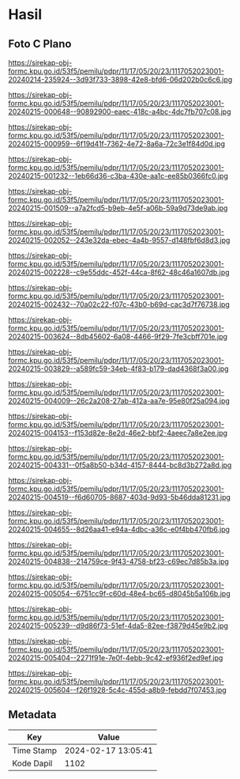 # Hasil

## Foto C Plano

https://sirekap-obj-formc.kpu.go.id/53f5/pemilu/pdpr/11/17/05/20/23/1117052023001-20240214-235924--3d93f733-3898-42e8-bfd6-06d202b0c6c6.jpg

https://sirekap-obj-formc.kpu.go.id/53f5/pemilu/pdpr/11/17/05/20/23/1117052023001-20240215-000648--90892900-eaec-418c-a4bc-4dc7fb707c08.jpg

https://sirekap-obj-formc.kpu.go.id/53f5/pemilu/pdpr/11/17/05/20/23/1117052023001-20240215-000959--6f19d41f-7362-4e72-8a6a-72c3e1f84d0d.jpg

https://sirekap-obj-formc.kpu.go.id/53f5/pemilu/pdpr/11/17/05/20/23/1117052023001-20240215-001232--1eb66d36-c3ba-430e-aa1c-ee85b0366fc0.jpg

https://sirekap-obj-formc.kpu.go.id/53f5/pemilu/pdpr/11/17/05/20/23/1117052023001-20240215-001509--a7a2fcd5-b9eb-4e5f-a06b-59a9d73de9ab.jpg

https://sirekap-obj-formc.kpu.go.id/53f5/pemilu/pdpr/11/17/05/20/23/1117052023001-20240215-002052--243e32da-ebec-4a4b-9557-d148fbf6d8d3.jpg

https://sirekap-obj-formc.kpu.go.id/53f5/pemilu/pdpr/11/17/05/20/23/1117052023001-20240215-002228--c9e55ddc-452f-44ca-8f62-48c46a1607db.jpg

https://sirekap-obj-formc.kpu.go.id/53f5/pemilu/pdpr/11/17/05/20/23/1117052023001-20240215-002432--70a02c22-f07c-43b0-b69d-cac3d7f76738.jpg

https://sirekap-obj-formc.kpu.go.id/53f5/pemilu/pdpr/11/17/05/20/23/1117052023001-20240215-003624--8db45602-6a08-4466-9f29-7fe3cbff701e.jpg

https://sirekap-obj-formc.kpu.go.id/53f5/pemilu/pdpr/11/17/05/20/23/1117052023001-20240215-003829--a589fc59-34eb-4f83-b179-dad4368f3a00.jpg

https://sirekap-obj-formc.kpu.go.id/53f5/pemilu/pdpr/11/17/05/20/23/1117052023001-20240215-004009--26c2a208-27ab-412a-aa7e-95e80f25a094.jpg

https://sirekap-obj-formc.kpu.go.id/53f5/pemilu/pdpr/11/17/05/20/23/1117052023001-20240215-004153--f153d82e-8e2d-46e2-bbf2-4aeec7a8e2ee.jpg

https://sirekap-obj-formc.kpu.go.id/53f5/pemilu/pdpr/11/17/05/20/23/1117052023001-20240215-004331--0f5a8b50-b34d-4157-8444-bc8d3b272a8d.jpg

https://sirekap-obj-formc.kpu.go.id/53f5/pemilu/pdpr/11/17/05/20/23/1117052023001-20240215-004519--f6d60705-8687-403d-9d93-5b46dda81231.jpg

https://sirekap-obj-formc.kpu.go.id/53f5/pemilu/pdpr/11/17/05/20/23/1117052023001-20240215-004655--8d26aa41-e94a-4dbc-a36c-e0f4bb470fb6.jpg

https://sirekap-obj-formc.kpu.go.id/53f5/pemilu/pdpr/11/17/05/20/23/1117052023001-20240215-004838--214759ce-9f43-4758-bf23-c69ec7d85b3a.jpg

https://sirekap-obj-formc.kpu.go.id/53f5/pemilu/pdpr/11/17/05/20/23/1117052023001-20240215-005054--6751cc9f-c60d-48e4-bc65-d8045b5a106b.jpg

https://sirekap-obj-formc.kpu.go.id/53f5/pemilu/pdpr/11/17/05/20/23/1117052023001-20240215-005239--d9d86f73-51ef-4da5-82ee-f3879d45e9b2.jpg

https://sirekap-obj-formc.kpu.go.id/53f5/pemilu/pdpr/11/17/05/20/23/1117052023001-20240215-005404--2271f91e-7e0f-4ebb-9c42-ef936f2ed9ef.jpg

https://sirekap-obj-formc.kpu.go.id/53f5/pemilu/pdpr/11/17/05/20/23/1117052023001-20240215-005604--f26f1928-5c4c-455d-a8b9-febdd7f07453.jpg


## Metadata

| Key        | Value               |
| ---------- | ------------------- |
| Time Stamp | 2024-02-17 13:05:41 |
| Kode Dapil | 1102                |



